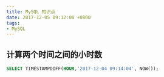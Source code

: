 ```yaml
---
title: MySQL 知识点
date: 2017-12-05 09:12:00 +0800
tags:
- MySQL
---
```


## 计算两个时间之间的小时数

 ```sql
 SELECT TIMESTAMPDIFF(HOUR,'2017-12-04 09:14:04', NOW());
 ```


